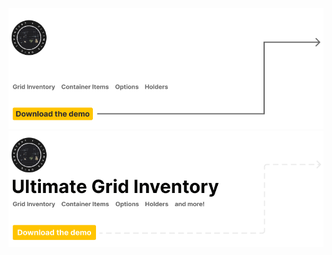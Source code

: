 <!-- Main Image -->

[![Header UGI Repo (Dark)](./.github/images/ugi-banner-repo-dark.png#gh-dark-mode-only)](https://github.com/rushassets/ultimate-grid-inventory-demos/releases#gh-dark-mode-only)
[![Header UGI Repo (Light)](./.github/images/ugi-banner-repo-light.png#gh-light-mode-only)](https://github.com/rushassets/ultimate-grid-inventory-demos/releases#gh-light-mode-only)

<!-- How to check our roadmap -->


<!-- How to contribute -->

<!-- End -->
